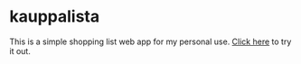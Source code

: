 # kauppalista

This is a simple shopping list web app for my personal use.
[Click here](https://akuli.github.io/kauppalista/) to try it out.
